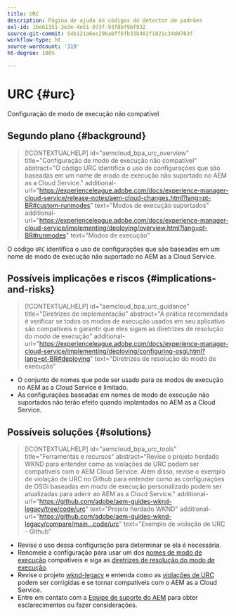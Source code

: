 ```yaml
---
title: URC
description: Página de ajuda de códigos do detector de padrões
exl-id: 1be61351-3e3e-4e51-973f-93f8bf9bf932
source-git-commit: 54b121a6ec29ba6ff6fb33b402f1821c34d0763f
workflow-type: ht
source-wordcount: '319'
ht-degree: 100%

---
```


# URC {#urc}

Configuração de modo de execução não compatível

## Segundo plano {#background}

>[!CONTEXTUALHELP]
>id="aemcloud_bpa_urc_overview"
>title="Configuração de modo de execução não compatível"
>abstract="O código URC identifica o uso de configurações que são baseadas em um nome de modo de execução não suportado no AEM as a Cloud Service."
>additional-url="https://experienceleague.adobe.com/docs/experience-manager-cloud-service/release-notes/aem-cloud-changes.html?lang=pt-BR#custom-runmodes" text="Modos de execução suportados"
>additional-url="https://experienceleague.adobe.com/docs/experience-manager-cloud-service/implementing/deploying/overview.html?lang=pt-BR#runmodes" text="Modos de execução"

O código `URC` identifica o uso de configurações que são baseadas em um nome de modo de execução não suportado no AEM as a Cloud Service.

## Possíveis implicações e riscos {#implications-and-risks}

>[!CONTEXTUALHELP]
>id="aemcloud_bpa_urc_guidance"
>title="Diretrizes de implementação"
>abstract="A prática recomendada é verificar se todos os modos de execução usados em seu aplicativo são compatíveis e garantir que eles sigam as diretrizes de resolução do modo de execução"
>additional-url="https://experienceleague.adobe.com/docs/experience-manager-cloud-service/implementing/deploying/configuring-osgi.html?lang=pt-BR#deploying" text="Diretrizes de resolução do modo de execução"

* O conjunto de nomes que pode ser usado para os modos de execução no AEM as a Cloud Service é limitado.
* As configurações baseadas em nomes de modo de execução não suportados não terão efeito quando implantadas no AEM as a Cloud Service.

## Possíveis soluções {#solutions}

>[!CONTEXTUALHELP]
>id="aemcloud_bpa_urc_tools"
>title="Ferramentas e recursos"
>abstract="Revise o projeto herdado WKND para entender como as violações de URC podem ser compatíveis com o AEM Cloud Service. Além disso, revise o exemplo de violação de URC no Github para entender como as configurações de OSGi baseadas em modo de execução personalizado podem ser atualizadas para aderir ao AEM as a Cloud Service."
>additional-url="https://github.com/adobe/aem-guides-wknd-legacy/tree/code/urc" text="Projeto herdado WKND"
>additional-url="https://github.com/adobe/aem-guides-wknd-legacy/compare/main...code/urc" text="Exemplo de violação de URC - Github"

* Revise o uso dessa configuração para determinar se ela é necessária.
* Renomeie a configuração para usar um dos [nomes de modo de execução](https://experienceleague.adobe.com/docs/experience-manager-cloud-service/release-notes/aem-cloud-changes.html?lang=pt-BR#custom-runmodes) compatíveis e siga as [diretrizes de resolução do modo de execução](https://experienceleague.adobe.com/docs/experience-manager-cloud-service/implementing/deploying/configuring-osgi.html?lang=pt-BR#runmode-resolution).
* Revise o projeto [wknd-legacy](https://github.com/adobe/aem-guides-wknd-legacy/tree/code/urc) e entenda como as [violações de URC](https://github.com/adobe/aem-guides-wknd-legacy/compare/main...code/urc) podem ser corrigidas e se tornar compatíveis com o AEM as a Cloud Service.
* Entre em contato com a [Equipe de suporte do AEM](https://helpx.adobe.com/br/enterprise/using/support-for-experience-cloud.html) para obter esclarecimentos ou fazer considerações.
